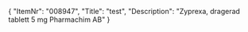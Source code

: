 {
  "ItemNr": "008947",
  "Title": "test",
  "Description": "Zyprexa, dragerad tablett 5 mg Pharmachim AB"
}